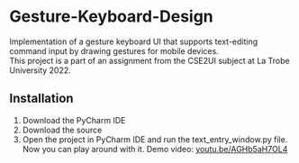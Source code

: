 # Gesture-Keyboard-Design
Implementation of a gesture keyboard UI that supports text-editing command input by drawing gestures for mobile devices.\
This project is a part of an assignment from the CSE2UI subject at La Trobe University 2022.
## Installation 
1. Download the PyCharm IDE
2. Download the source
3. Open the project in PyCharm IDE and run the text_entry_window.py file. Now you can play around with it.
Demo video: [youtu.be/AGHb5aH7OL4](https://youtu.be/AGHb5aH7OL4)
